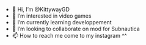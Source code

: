 - 👋 Hi, I’m @KittywayGD
- 👀 I’m interested in video games
- 🌱 I’m currently learning developpement
- 💞️ I’m looking to collaborate on mod for Subnautica
- 📫 How to reach me come to my instagram ^^

<!---
KittywayGD/KittywayGD is a ✨ special ✨ repository because its `README.md` (this file) appears on your GitHub profile.
You can click the Preview link to take a look at your changes.
--->
